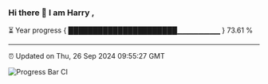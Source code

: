### Hi there 👋 I am Harry , 

⏳ Year progress { ██████████████████████▁▁▁▁▁▁▁▁ } 73.61 %

---

⏰ Updated on Thu, 26 Sep 2024 09:55:27 GMT

![Progress Bar CI](https://github.com/duykhang68/duykhang68/workflows/Progress%20Bar%20CI/badge.svg)
